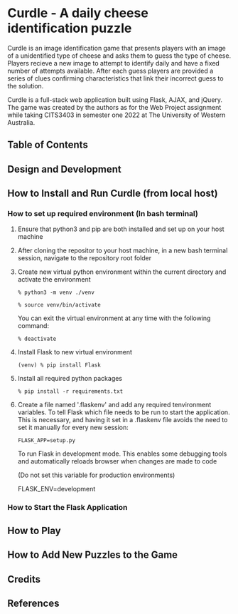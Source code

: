 <!-- This document needs to be formatted using Markdown as stated in the last slide
	 of the Agile Development lecture slides. -->

Curdle - A daily cheese identification puzzle
=============================================

Curdle is an image identification game that presents players with an image of a unidentified type of cheese and asks them to guess the type of cheese. Players recieve a new image to attempt to identify daily and have a fixed number of attempts available. After each guess players are provided a series of clues confirming characteristics that link their incorrect guess to the solution.

Curdle is a full-stack web application built using Flask, AJAX, and jQuery. The game was created by the authors as for the Web Project assignment while taking CITS3403 in semester one 2022 at The University of Western Australia.

Table of Contents
-----------------

Design and Development
----------------------

How to Install and Run Curdle (from local host)
-----------------------------------------------

### How to set up required environment (In bash terminal)

1. Ensure that python3 and pip are both installed and set up on your host machine

2. After cloning the repositor to your host machine, in a new bash terminal session, navigate to the repository root folder

3. Create new virtual python environment within the current directory and activate the environment

   ```% python3 -m venv ./venv```

   ```% source venv/bin/activate```

   You can exit the virtual environment at any time with the following command:

   ```% deactivate```

4. Install Flask to new virtual environment

   ```(venv) % pip install Flask```

5. Install all required python packages 

   ```% pip install -r requirements.txt```

6. Create a file named '.flaskenv' and add any required tenvironment variables. 
   To tell Flask which file needs to be run to start the application. This is necessary, and having it set in a .flaskenv file avoids the need to set it manually for every new session:

   ```FLASK_APP=setup.py```

   To run Flask in development mode. This enables some debugging tools and automatically reloads browser when changes are made to code
   
   (Do not set this variable for production environments)

   FLASK_ENV=development

### How to Start the Flask Application

How to Play
-----------

How to Add New Puzzles to the Game
----------------------------------

Credits
-------

References
-------------------


